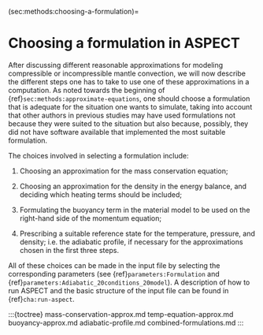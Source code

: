 (sec:methods:choosing-a-formulation)=
# Choosing a formulation in ASPECT

After discussing different reasonable approximations for modeling compressible or incompressible mantle convection, we will now describe the different steps one has to take to use one of these approximations in a computation.
As noted towards the beginning of {ref}`sec:methods:approximate-equations`, one should choose a formulation that is adequate for the situation one wants to simulate, taking into account that other authors in previous studies may have used formulations not because they were suited to the situation but also because, possibly, they did not have software available that implemented the most suitable formulation.

The choices involved in selecting a formulation include:

1.  Choosing an approximation for the mass conservation equation;

2.  Choosing an approximation for the density in the energy balance, and
    deciding which heating terms should be included;

3.  Formulating the buoyancy term in the material model to be used on the
    right-hand side of the momentum equation;

4.  Prescribing a suitable reference state for the temperature, pressure, and
    density; i.e. the adiabatic profile, if necessary for the approximations
    chosen in the first three steps.

All of these choices can be made in the input file by selecting the corresponding parameters (see {ref}`parameters:Formulation` and {ref}`parameters:Adiabatic_20conditions_20model`).
A description of how to run ASPECT and the basic structure of the input file can be found in {ref}`cha:run-aspect`.

:::{toctree}
mass-conservation-approx.md
temp-equation-approx.md
buoyancy-approx.md
adiabatic-profile.md
combined-formulations.md
:::
